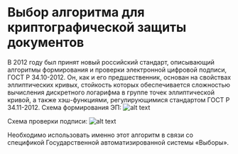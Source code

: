 # Выбор алгоритма для криптографической защиты документов
В 2012 году был принят новый российский стандарт, описывающий алгоритмы формирования и проверки электронной цифровой подписи, ГОСТ Р 34.10-2012. Он, как и его предшественник, основан на свойствах эллиптических кривых, стойкость которых обеспечивается сложностью вычисления дискретного логарифма в группе точек эллиптической кривой, а также хэш-функциями, регулирующимися стандартом ГОСТ Р 34.11-2012. 
Схема формирования ЭП:
![alt text](https://upload.wikimedia.org/wikipedia/commons/thumb/f/f3/Forming_of_sign_gost_P34.10-2001.png/144px-Forming_of_sign_gost_P34.10-2001.png "Схема формирования ЭП")

Схема проверки подписи:
![alt text](https://upload.wikimedia.org/wikipedia/commons/thumb/3/33/Checking_of_sign_gost_P34.10-2001.png/144px-Checking_of_sign_gost_P34.10-2001.png "Схема проверки подписи")

Необходимо использовать именно этот алгоритм в связи со спецификой Государственной автоматизированной системы «Выборы».
